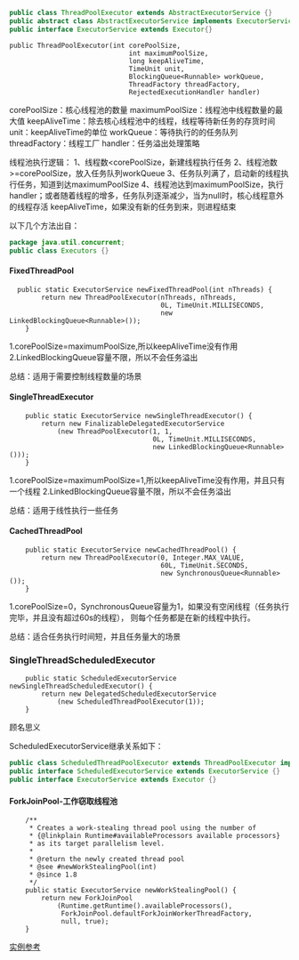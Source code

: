 ```java
public class ThreadPoolExecutor extends AbstractExecutorService {}
public abstract class AbstractExecutorService implements ExecutorService {}
public interface ExecutorService extends Executor{}


```
```
public ThreadPoolExecutor(int corePoolSize,
                              int maximumPoolSize,
                              long keepAliveTime,
                              TimeUnit unit,
                              BlockingQueue<Runnable> workQueue,
                              ThreadFactory threadFactory,
                              RejectedExecutionHandler handler)
```
corePoolSize：核心线程池的数量
maximumPoolSize：线程池中线程数量的最大值
keepAliveTime：除去核心线程池中的线程，线程等待新任务的存货时间
unit：keepAliveTime的单位
workQueue：等待执行的的任务队列
threadFactory：线程工厂
handler：任务溢出处理策略

线程池执行逻辑：
1、线程数<corePoolSize，新建线程执行任务
2、线程池数>=corePoolSize，放入任务队列workQueue
3、任务队列满了，启动新的线程执行任务，知道到达maximumPoolSize
4、线程池达到maximumPoolSize，执行handler；或者随着线程的增多，任务队列逐渐减少，当为null时，核心线程意外的线程存活
keepAliveTime，如果没有新的任务到来，则进程结束

以下几个方法出自：
```java
package java.util.concurrent;
public class Executors {}
```
#### FixedThreadPool
```
  public static ExecutorService newFixedThreadPool(int nThreads) {
        return new ThreadPoolExecutor(nThreads, nThreads,
                                      0L, TimeUnit.MILLISECONDS,
                                      new LinkedBlockingQueue<Runnable>());
    }
```
1.corePoolSize=maximumPoolSize,所以keepAliveTime没有作用
2.LinkedBlockingQueue容量不限，所以不会任务溢出

总结：适用于需要控制线程数量的场景

#### SingleThreadExecutor
```
    public static ExecutorService newSingleThreadExecutor() {
        return new FinalizableDelegatedExecutorService
            (new ThreadPoolExecutor(1, 1,
                                    0L, TimeUnit.MILLISECONDS,
                                    new LinkedBlockingQueue<Runnable>()));
    }
```
1.corePoolSize=maximumPoolSize=1,所以keepAliveTime没有作用，并且只有一个线程
2.LinkedBlockingQueue容量不限，所以不会任务溢出

总结：适用于线性执行一些任务

#### CachedThreadPool
```
    public static ExecutorService newCachedThreadPool() {
        return new ThreadPoolExecutor(0, Integer.MAX_VALUE,
                                      60L, TimeUnit.SECONDS,
                                      new SynchronousQueue<Runnable>());
    }
```
1.corePoolSize=0，SynchronousQueue容量为1，如果没有空闲线程（任务执行完毕，并且没有超过60s的线程），
则每个任务都是在新的线程中执行。

总结：适合任务执行时间短，并且任务量大的场景

### SingleThreadScheduledExecutor
```
    public static ScheduledExecutorService newSingleThreadScheduledExecutor() {
        return new DelegatedScheduledExecutorService
            (new ScheduledThreadPoolExecutor(1));
    }

```
顾名思义

ScheduledExecutorService继承关系如下：
```java
public class ScheduledThreadPoolExecutor extends ThreadPoolExecutor implements ScheduledExecutorService{} 
public interface ScheduledExecutorService extends ExecutorService {}
public interface ExecutorService extends Executor {}
```
#### ForkJoinPool-工作窃取线程池
```
    /**
     * Creates a work-stealing thread pool using the number of
     * {@linkplain Runtime#availableProcessors available processors}
     * as its target parallelism level.
     *
     * @return the newly created thread pool
     * @see #newWorkStealingPool(int)
     * @since 1.8
     */
    public static ExecutorService newWorkStealingPool() {
        return new ForkJoinPool
            (Runtime.getRuntime().availableProcessors(),
             ForkJoinPool.defaultForkJoinWorkerThreadFactory,
             null, true);
    }

```
[实例参考](../kotlin/concurrency/scan_file/ForkJoinPool.md)